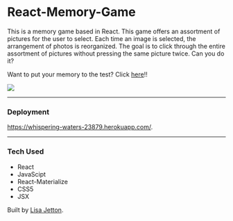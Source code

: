 # React-Memory-Game
This is a memory game based in React.  This game offers an assortment of pictures for the user to select.  Each time an image is selected, the arrangement of photos is reorganized.  The goal is to click through the entire assortment of pictures without pressing the same picture twice.  Can you do it?

Want to put your memory to the test?  Click [here](https://whispering-waters-23879.herokuapp.com/.)!!

![](https://media.giphy.com/media/jd6TVgsph6w7e/giphy.gif) 

- - - -

 ### Deployment ###
 https://whispering-waters-23879.herokuapp.com/.

 - - - -

 ### Tech Used ###
 * React
 * JavaScipt
 * React-Materialize
 * CSS5
 * JSX
 
Built by [Lisa Jetton](https://github.com/JettTech/).
